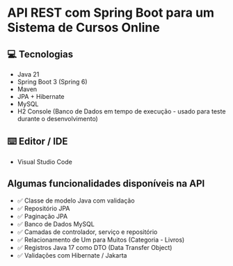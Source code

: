 # API REST com Spring Boot para um Sistema de Cursos Online

## 💻 Tecnologias
- Java 21
- Spring Boot 3 (Spring 6)
- Maven
- JPA + Hibernate
- MySQL
- H2 Console (Banco de Dados em tempo de execução - usado para teste durante o desenvolvimento)

## ⌨️ Editor / IDE
- Visual Studio Code

## Algumas funcionalidades disponíveis na API
- ✅ Classe de modelo Java com validação
- ✅ Repositório JPA
- ✅ Paginação JPA
- ✅ Banco de Dados MySQL
- ✅ Camadas de controlador, serviço e repositório
- ✅ Relacionamento de Um para Muitos (Categoria - Livros)
- ✅ Registros Java 17 como DTO (Data Transfer Object)
- ✅ Validações com Hibernate / Jakarta
